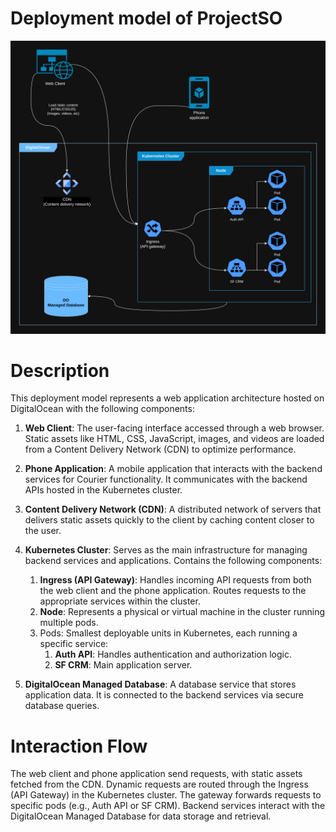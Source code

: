 # Deployment model of ProjectSO

![Deployment model](Diagrams/DeploymentModel.png)

# Description

This deployment model represents a web application architecture hosted on DigitalOcean with the following components:

1. **Web Client**:
The user-facing interface accessed through a web browser.
Static assets like HTML, CSS, JavaScript, images, and videos are loaded from a Content Delivery Network (CDN) to optimize performance.

2. **Phone Application**:
A mobile application that interacts with the backend services for Courier functionality.
It communicates with the backend APIs hosted in the Kubernetes cluster.

3. **Content Delivery Network (CDN)**:
A distributed network of servers that delivers static assets quickly to the client by caching content closer to the user.

4. **Kubernetes Cluster**: Serves as the main infrastructure for managing backend services and applications. Contains the following components:
    1. **Ingress (API Gateway)**:
Handles incoming API requests from both the web client and the phone application. Routes requests to the appropriate services within the cluster.
    2. **Node**: Represents a physical or virtual machine in the cluster running multiple pods.
    3. Pods: Smallest deployable units in Kubernetes, each running a specific service:
        1. **Auth API**: Handles authentication and authorization logic.
        2. **SF CRM**: Main application server.

5. **DigitalOcean Managed Database**:
A database service that stores application data. It is connected to the backend services via secure database queries.


# Interaction Flow

The web client and phone application send requests, with static assets fetched from the CDN.
Dynamic requests are routed through the Ingress (API Gateway) in the Kubernetes cluster.
The gateway forwards requests to specific pods (e.g., Auth API or SF CRM).
Backend services interact with the DigitalOcean Managed Database for data storage and retrieval.
